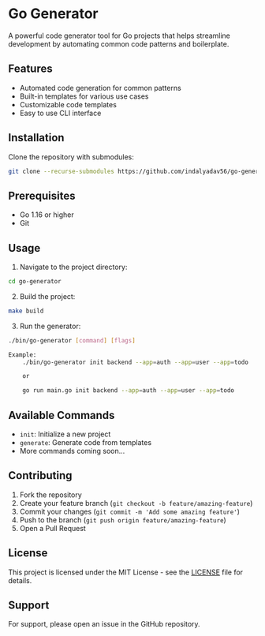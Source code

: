 # Go Generator

A powerful code generator tool for Go projects that helps streamline development by automating common code patterns and boilerplate.

## Features

- Automated code generation for common patterns
- Built-in templates for various use cases
- Customizable code templates
- Easy to use CLI interface

## Installation

Clone the repository with submodules:

```bash
git clone --recurse-submodules https://github.com/indalyadav56/go-generator.git
```

## Prerequisites

- Go 1.16 or higher
- Git

## Usage

1. Navigate to the project directory:

```bash
cd go-generator
```

2. Build the project:

```bash
make build
```

3. Run the generator:

```bash
./bin/go-generator [command] [flags]

Example:
    ./bin/go-generator init backend --app=auth --app=user --app=todo

    or

    go run main.go init backend --app=auth --app=user --app=todo
```

## Available Commands

- `init`: Initialize a new project
- `generate`: Generate code from templates
- More commands coming soon...

## Contributing

1. Fork the repository
2. Create your feature branch (`git checkout -b feature/amazing-feature`)
3. Commit your changes (`git commit -m 'Add some amazing feature'`)
4. Push to the branch (`git push origin feature/amazing-feature`)
5. Open a Pull Request

## License

This project is licensed under the MIT License - see the [LICENSE](LICENSE) file for details.

## Support

For support, please open an issue in the GitHub repository.
